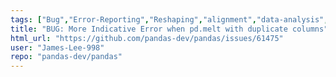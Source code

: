 ```yaml
---
tags: ["Bug","Error-Reporting","Reshaping","alignment","data-analysis","data-science","flexible","pandas","python"]
title: "BUG: More Indicative Error when pd.melt with duplicate columns"
html_url: "https://github.com/pandas-dev/pandas/issues/61475"
user: "James-Lee-998"
repo: "pandas-dev/pandas"
---
```


